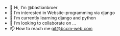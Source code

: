 - 👋 Hi, I’m @bastianbroer
- 👀 I’m interested in Website-programming via django
- 🌱 I’m currently learning django and python
- 💞️ I’m looking to collaborate on ...
- 📫 How to reach me git@bccm-web.com

<!---
bastianbroer/bastianbroer is a ✨ special ✨ repository because its `README.md` (this file) appears on your GitHub profile.
You can click the Preview link to take a look at your changes.
--->
